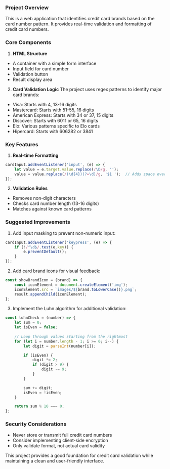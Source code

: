 ### Project Overview
This is a web application that identifies credit card brands based on the card number pattern. It provides real-time validation and formatting of credit card numbers.

### Core Components

1. **HTML Structure**
- A container with a simple form interface
- Input field for card number
- Validation button
- Result display area

2. **Card Validation Logic**
The project uses regex patterns to identify major card brands:
- Visa: Starts with 4, 13-16 digits
- Mastercard: Starts with 51-55, 16 digits
- American Express: Starts with 34 or 37, 15 digits
- Discover: Starts with 6011 or 65, 16 digits
- Elo: Various patterns specific to Elo cards
- Hipercard: Starts with 606282 or 3841

### Key Features

1. **Real-time Formatting**
```javascript
cardInput.addEventListener('input', (e) => {
    let value = e.target.value.replace(/\D/g, '');
    value = value.replace(/(\d{4})(?=\d)/g, '$1 ');  // Adds space every 4 digits
});
```

2. **Validation Rules**
- Removes non-digit characters
- Checks card number length (13-16 digits)
- Matches against known card patterns

### Suggested Improvements

1. Add input masking to prevent non-numeric input:
```javascript
cardInput.addEventListener('keypress', (e) => {
    if (!/^\d$/.test(e.key)) {
        e.preventDefault();
    }
});
```

2. Add card brand icons for visual feedback:
```javascript
const showBrandIcon = (brand) => {
    const iconElement = document.createElement('img');
    iconElement.src = `images/${brand.toLowerCase()}.png`;
    result.appendChild(iconElement);
};
```

3. Implement the Luhn algorithm for additional validation:
```javascript
const luhnCheck = (number) => {
    let sum = 0;
    let isEven = false;
    
    // Loop through values starting from the rightmost
    for (let i = number.length - 1; i >= 0; i--) {
        let digit = parseInt(number[i]);

        if (isEven) {
            digit *= 2;
            if (digit > 9) {
                digit -= 9;
            }
        }

        sum += digit;
        isEven = !isEven;
    }

    return sum % 10 === 0;
};
```

### Security Considerations
- Never store or transmit full credit card numbers
- Consider implementing client-side encryption
- Only validate format, not actual card validity

This project provides a good foundation for credit card validation while maintaining a clean and user-friendly interface.
